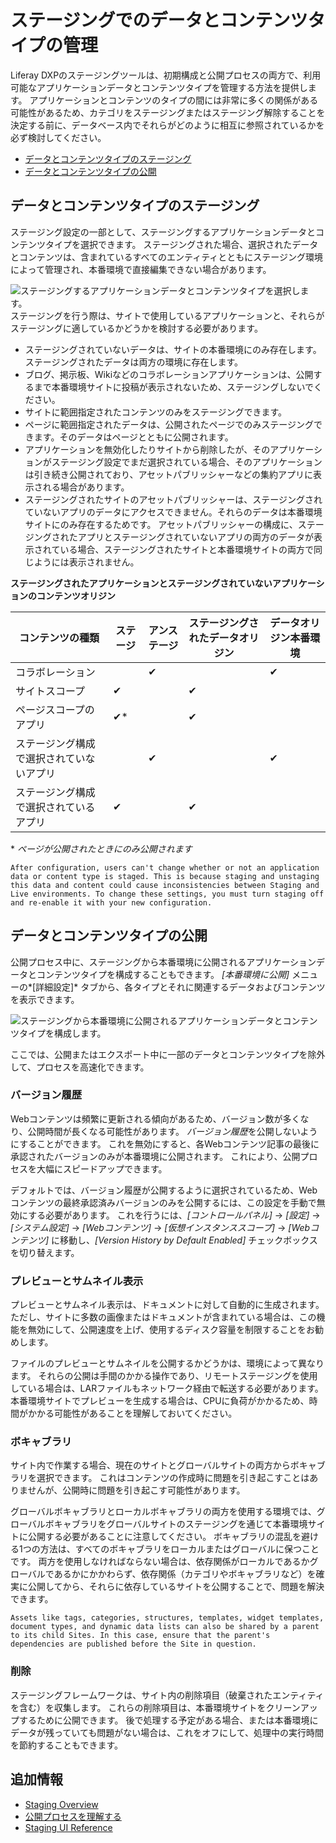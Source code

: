 # ステージングでのデータとコンテンツタイプの管理

Liferay DXPのステージングツールは、初期構成と公開プロセスの両方で、利用可能なアプリケーションデータとコンテンツタイプを管理する方法を提供します。 アプリケーションとコンテンツのタイプの間には非常に多くの関係がある可能性があるため、カテゴリをステージングまたはステージング解除することを決定する前に、データベース内でそれらがどのように相互に参照されているかを必ず検討してください。

  - [データとコンテンツタイプのステージング](#staging-data-and-content-types)
  - [データとコンテンツタイプの公開](#publishing-data-and-content-types)

## データとコンテンツタイプのステージング

ステージング設定の一部として、ステージングするアプリケーションデータとコンテンツタイプを選択できます。 ステージングされた場合、選択されたデータとコンテンツは、含まれているすべてのエンティティとともにステージング環境によって管理され、本番環境で直接編集できない場合があります。

![ステージングするアプリケーションデータとコンテンツタイプを選択します。](./managing-data-and-content-types-in-staging/images/01.png) ステージングを行う際は、サイトで使用しているアプリケーションと、それらがステージングに適しているかどうかを検討する必要があります。

  - ステージングされていないデータは、サイトの本番環境にのみ存在します。 ステージングされたデータは両方の環境に存在します。
  - ブログ、掲示板、Wikiなどのコラボレーションアプリケーションは、公開するまで本番環境サイトに投稿が表示されないため、ステージングしないでください。
  - サイトに範囲指定されたコンテンツのみをステージングできます。
  - ページに範囲指定されたデータは、公開されたページでのみステージングできます。そのデータはページとともに公開されます。
  - アプリケーションを無効化したりサイトから削除したが、そのアプリケーションがステージング設定でまだ選択されている場合、そのアプリケーションは引き続き公開されており、アセットパブリッシャーなどの集約アプリに表示される場合があります。
  - ステージングされたサイトのアセットパブリッシャーは、ステージングされていないアプリのデータにアクセスできません。それらのデータは本番環境サイトにのみ存在するためです。 アセットパブリッシャーの構成に、ステージングされたアプリとステージングされていないアプリの両方のデータが表示されている場合、ステージングされたサイトと本番環境サイトの両方で同じようには表示されません。

**ステージングされたアプリケーションとステージングされていないアプリケーションのコンテンツオリジン**

| コンテンツの種類             | ステージ  | アンステージ | ステージングされたデータオリジン | データオリジン本番環境 |
| -------------------- | ----- | ------ | ---------------- | ----------- |
| コラボレーション             |       | ✔      |                  | ✔           |
| サイトスコープ              | ✔     |        | ✔                |             |
| ページスコープのアプリ          | ✔\* |        | ✔                |             |
| ステージング構成で選択されていないアプリ |       | ✔      |                  | ✔           |
| ステージング構成で選択されているアプリ  | ✔     |        | ✔                |             |

\* *ページが公開されたときにのみ公開されます*

```{important}
After configuration, users can't change whether or not an application data or content type is staged. This is because staging and unstaging this data and content could cause inconsistencies between Staging and Live environments. To change these settings, you must turn staging off and re-enable it with your new configuration.
```

## データとコンテンツタイプの公開

公開プロセス中に、ステージングから本番環境に公開されるアプリケーションデータとコンテンツタイプを構成することもできます。 *[本番環境に公開]* メニューの*[詳細設定]* タブから、各タイプとそれに関連するデータおよびコンテンツを表示できます。

![ステージングから本番環境に公開されるアプリケーションデータとコンテンツタイプを構成します。](./managing-data-and-content-types-in-staging/images/02.png)

ここでは、公開またはエクスポート中に一部のデータとコンテンツタイプを除外して、プロセスを高速化できます。

### バージョン履歴

Webコンテンツは頻繁に更新される傾向があるため、バージョン数が多くなり、公開時間が長くなる可能性があります。 *バージョン履歴*を公開しないようにすることができます。 これを無効にすると、各Webコンテンツ記事の最後に承認されたバージョンのみが本番環境に公開されます。 これにより、公開プロセスを大幅にスピードアップできます。

デフォルトでは、バージョン履歴が公開するように選択されているため、Webコンテンツの最終承認済みバージョンのみを公開するには、この設定を手動で無効にする必要があります。 これを行うには、*[コントロールパネル]* → *[設定]* → *[システム設定]* → *[Webコンテンツ]* → *[仮想インスタンススコープ]* → *[Webコンテンツ]* に移動し、*[Version History by Default Enabled]* チェックボックスを切り替えます。

### プレビューとサムネイル表示

プレビューとサムネイル表示は、ドキュメントに対して自動的に生成されます。 ただし、サイトに多数の画像またはドキュメントが含まれている場合は、この機能を無効にして、公開速度を上げ、使用するディスク容量を制限することをお勧めします。

ファイルのプレビューとサムネイルを公開するかどうかは、環境によって異なります。 それらの公開は手間のかかる操作であり、リモートステージングを使用している場合は、LARファイルもネットワーク経由で転送する必要があります。 本番環境サイトでプレビューを生成する場合は、CPUに負荷がかかるため、時間がかかる可能性があることを理解しておいてください。

### ボキャブラリ

サイト内で作業する場合、現在のサイトとグローバルサイトの両方からボキャブラリを選択できます。 これはコンテンツの作成時に問題を引き起こすことはありませんが、公開時に問題を引き起こす可能性があります。

グローバルボキャブラリとローカルボキャブラリの両方を使用する環境では、グローバルボキャブラリをグローバルサイトのステージングを通じて本番環境サイトに公開する必要があることに注意してください。 ボキャブラリの混乱を避ける1つの方法は、すべてのボキャブラリをローカルまたはグローバルに保つことです。 両方を使用しなければならない場合は、依存関係がローカルであるかグローバルであるかにかかわらず、依存関係（カテゴリやボキャブラリなど）を確実に公開してから、それらに依存しているサイトを公開することで、問題を解決できます。

```{note}
Assets like tags, categories, structures, templates, widget templates, document types, and dynamic data lists can also be shared by a parent to its child Sites. In this case, ensure that the parent's dependencies are published before the Site in question.
```

### 削除

ステージングフレームワークは、サイト内の削除項目（破棄されたエンティティを含む）を収集します。 これらの削除項目は、本番環境サイトをクリーンアップするために公開できます。 後で処理する予定がある場合、または本番環境にデータが残っていても問題がない場合は、これをオフにして、処理中の実行時間を節約することもできます。

## 追加情報

  - [Staging Overview](./staging-overview.md)
  - [公開プロセスを理解する](./understanding-the-publishing-process.md)
  - [Staging UI Reference](./staging-ui-reference.md)

